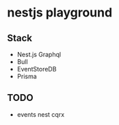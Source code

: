 # nestjs playground

## Stack

- Nest.js Graphql
- Bull
- EventStoreDB
- Prisma

## TODO

- events nest cqrx

